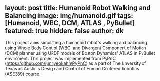 layout: post
title: Humanoid Robot Walking and Balancing
image: img/humanoid.gif
tags: [Humanoid, WBC, DCM, ATLAS , PyBullet]
featured: true
hidden: false
author: dk
---
This project aims simulating a humanoid robot's walking and balancing using Whole Body Control (WBC) and Divergent Component of Motion (DCM) planner using URDF models of Boston Dynamics' ATLAS in PyBullet enviroment. This project was implemented from PyPnC (https://github.com/junhyeokahn/PyPnC) as a part of The Unversity of Texas as Austin's Design and Control of Human Centered Robotics (ASE389) course.
